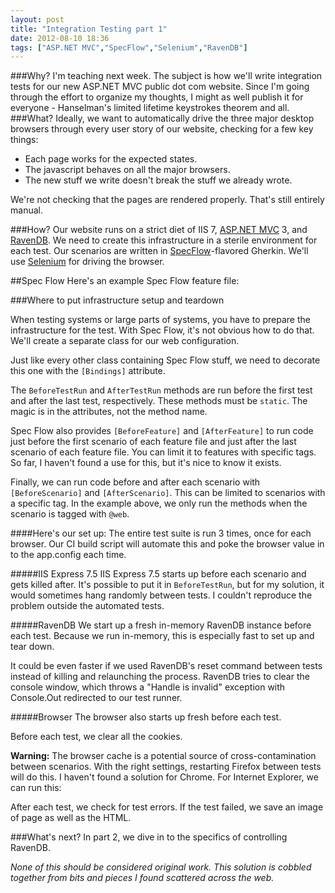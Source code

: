 ```yaml
---
layout: post
title: "Integration Testing part 1"
date: 2012-08-10 18:36
tags: ["ASP.NET MVC","SpecFlow","Selenium","RavenDB"]
---
```

###Why?
I'm teaching next week. The subject is how we'll write integration tests for our new ASP.NET MVC public dot com website. Since I'm going through the effort to organize my thoughts, I might as well publish it for everyone - Hanselman's limited lifetime keystrokes theorem and all.
###What?
Ideally, we want to automatically drive the three major desktop browsers through every user story of our website, checking for a few key things:

 * Each page works for the expected states.
 * The javascript behaves on all the major browsers.
 * The new stuff we write doesn't break the stuff we already wrote.
 
We're not checking that the pages are rendered properly. That's still entirely manual. 
 
###How?
Our website runs on a strict diet of IIS 7, [ASP.NET MVC](http://www.asp.net/mvc) 3, and [RavenDB](http://ravendb.net/). We need to create this infrastructure in a sterile environment for each test. Our scenarios are written in [SpecFlow](http://www.specflow.org)-flavored Gherkin. We'll use [Selenium](http://seleniumhq.org/) for driving the browser. 

##Spec Flow
Here's an example Spec Flow feature file:
<script src="https://gist.github.com/3319624.js?file=DisplayWidgets.feature">
</script>

###Where to put infrastructure setup and teardown

When testing systems or large parts of systems, you have to prepare the infrastructure for the test. With Spec Flow, it's not obvious how to do that. We'll create a separate class for our web configuration.

<script src="https://gist.github.com/3319624.js?file=WebConfiguration.cs">
</script>

Just like every other class containing Spec Flow stuff, we need to decorate this one with the `[Bindings]` attribute.

The `BeforeTestRun` and `AfterTestRun` methods are run before the first test and after the last test, respectively. These methods must be `static`. The magic is in the attributes, not the method name.

Spec Flow also provides `[BeforeFeature]` and `[AfterFeature]` to run code just before the first scenario of each feature file and just after the last scenario of each feature file. You can limit it to features with specific tags. So far, I haven't found a use for this, but it's nice to know it exists.

Finally, we can run code before and after each scenario with `[BeforeScenario]` and `[AfterScenario]`. This can be limited to scenarios with a specific tag. In the example above, we only run the methods when the scenario is tagged with `@web`.

####Here's our set up:
The entire test suite is run 3 times, once for each browser. Our CI build script will automate this and poke the browser value in to the app.config each time.

#####IIS Express 7.5
IIS Express 7.5 starts up before each scenario and gets killed after. It's possible to put it in `BeforeTestRun`, but for my solution, it would sometimes hang randomly between tests. I couldn't reproduce the problem outside the automated tests.

#####RavenDB
We start up a fresh in-memory RavenDB instance before each test. Because we run in-memory, this is especially fast to set up and tear down.

It could be even faster if we used RavenDB's reset command between tests instead of killing and relaunching the process. RavenDB tries to clear the console window, which throws a "Handle is invalid" exception with Console.Out redirected to our test runner.

#####Browser
The browser also starts up fresh before each test.

Before each test, we clear all the cookies.

**Warning:** The browser cache is a potential source of cross-contamination between scenarios. With the right settings, restarting Firefox between tests will do this. I haven't found a solution for Chrome. For Internet Explorer, we can run this:
<script src="https://gist.github.com/3319624.js?file=ClearIECache.cs"></script>

After each test, we check for test errors. If the test failed, we save an image of page as well as the HTML.

###What's next?
In part 2, we dive in to the specifics of controlling RavenDB.

*None of this should be considered original work. This solution is cobbled together from bits and pieces I found scattered across the web.*